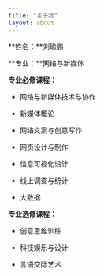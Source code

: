 ```yaml
---
title: "关于我"
layout: about
---
```


**姓名：**刘瑜鹏

**专业：**网络与新媒体

**专业必修课程：**

* 网络与新媒体技术与协作

* 新媒体概论

* 网络文案与创意写作

* 网页设计与制作

* 信息可视化设计

* 线上调查与统计

* 大数据

**专业选修课程：**

* 创意思维训练

* 科技娱乐与设计

* 言语交际艺术

